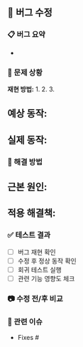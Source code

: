 ## 🐛 버그 수정

### 📋 버그 요약
- 

### 📝 문제 상황
**재현 방법:**
1. 
2. 
3. 

**예상 동작:**
- 

**실제 동작:**
- 

### 🔧 해결 방법
**근본 원인:**
- 

**적용 해결책:**
- 

### ✅ 테스트 결과
- [ ] 버그 재현 확인
- [ ] 수정 후 정상 동작 확인
- [ ] 회귀 테스트 실행
- [ ] 관련 기능 영향도 체크

### 📷 수정 전/후 비교
<!-- Before/After 스크린샷 -->

### 🔗 관련 이슈
- Fixes #